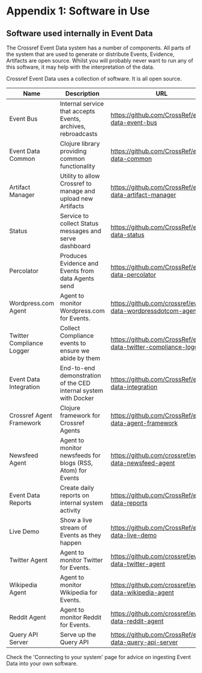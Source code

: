 # Appendix 1: Software in Use

## Software used internally in Event Data

The Crossref Event Data system has a number of components. All parts of the system that are used to generate or distribute Events, Evidence, Artifacts are open source. Whilst you will probably never want to run any of this software, it may help with the interpretation of the data.

Crossref Event Data uses a collection of software. It is all open source. 

| Name                      | Description                                                     | URL                                                              | Maintainer          |
|---------------------------|-----------------------------------------------------------------|------------------------------------------------------------------|---------------------|
| Event Bus                 | Internal service that accepts Events, archives, rebroadcasts    | https://github.com/CrossRef/event-data-event-bus                 | jwass@crossref.org  |
| Event Data Common         | Clojure library providing common functionality                  | https://github.com/CrossRef/event-data-common                    | jwass@crossref.org  |
| Artifact Manager          | Utility to allow Crossref to manage and upload new Artifacts    | https://github.com/CrossRef/event-data-artifact-manager          | jwass@crossref.org  |
| Status                    | Service to collect Status messages and serve dashboard          | https://github.com/CrossRef/event-data-status                    | jwass@crossref.org  |
| Percolator                | Produces Evidence and Events from data Agents send              | https://github.com/CrossRef/event-data-percolator                | jwass@crossref.org  |
| Wordpress.com Agent       | Agent to monitor Wordpress.com for Events.                      | https://github.com/crossref/event-data-wordpressdotcom-agent     | jwass@crossref.org  |
| Twitter Compliance Logger | Collect Compliance events to ensure we abide by them            | https://github.com/CrossRef/event-data-twitter-compliance-logger | jwass@crossref.org  |
| Event Data Integration    | End-to-end demonstration of the CED internal system with Docker | https://github.com/CrossRef/event-data-integration               | jwass@crossref.org  |
| Crossref Agent Framework  | Clojure framework for Crossref Agents                           | https://github.com/CrossRef/event-data-agent-framework           | jwass@crossref.org  |
| Newsfeed Agent            | Agent to monitor newsfeeds for blogs (RSS, Atom) for Events     | https://github.com/crossref/event-data-newsfeed-agent            | jwass@crossref.org  |
| Event Data Reports        | Create daily reports on internal system activity                | https://github.com/CrossRef/event-data-reports                   | jwass@crossref.org  |
| Live Demo                 | Show a live stream of Events as they happen                     | https://github.com/CrossRef/event-data-live-demo                 | jwass@crossref.org  |
| Twitter Agent             | Agent to monitor Twitter for Events.                            | https://github.com/crossref/event-data-twitter-agent             | jwass@crossref.org  |
| Wikipedia Agent           | Agent to monitor Wikipedia for Events.                          | https://github.com/crossref/event-data-wikipedia-agent           | jwass@crossref.org  |
| Reddit Agent              | Agent to monitor Reddit for Events.                             | https://github.com/crossref/event-data-reddit-agent              | jwass@crossref.org  |
| Query API Server          | Serve up the Query API                                          |https://github.com/CrossRef/event-data-query-api-server           | jwass@crossref.org  |

Check the 'Connecting to your system' page for advice on ingesting Event Data into your own software. 